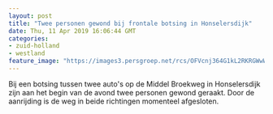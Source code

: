 ```yaml
---
layout: post
title: "Twee personen gewond bij frontale botsing in Honselersdijk"
date: Thu, 11 Apr 2019 16:06:44 GMT
categories: 
- zuid-holland 
- westland 
feature_image: "https://images3.persgroep.net/rcs/OFVcnj364G1kL2RKRGWwW3QOZ9A/diocontent/145323021/_fitwidth/400/?appId=21791a8992982cd8da851550a453bd7f&quality=0.7"
---
```


Bij een botsing tussen twee auto's op de Middel Broekweg in Honselersdijk zijn aan het begin van de avond twee personen gewond geraakt. Door de aanrijding is de weg in beide richtingen momenteel afgesloten.
